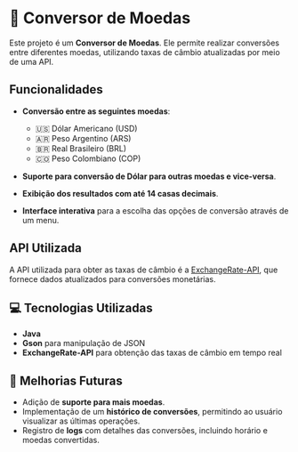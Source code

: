 # 💱 Conversor de Moedas

Este projeto é um **Conversor de Moedas**. Ele permite realizar conversões entre diferentes moedas, utilizando taxas de câmbio atualizadas por meio de uma API.

##  Funcionalidades

-  **Conversão entre as seguintes moedas**:
    - 🇺🇸 Dólar Americano (USD)
    - 🇦🇷 Peso Argentino (ARS)
    - 🇧🇷 Real Brasileiro (BRL)
    - 🇨🇴 Peso Colombiano (COP)

- **Suporte para conversão de Dólar para outras moedas e vice-versa**.
- **Exibição dos resultados com até 14 casas decimais**.
- **Interface interativa** para a escolha das opções de conversão através de um menu.

##  API Utilizada

A API utilizada para obter as taxas de câmbio é a [ExchangeRate-API](https://www.exchangerate-api.com/), que fornece dados atualizados para conversões monetárias.



## 💻 Tecnologias Utilizadas

-  **Java**
-  **Gson** para manipulação de JSON
-  **ExchangeRate-API** para obtenção das taxas de câmbio em tempo real

## 🚀 Melhorias Futuras

-  Adição de **suporte para mais moedas**.
-  Implementação de um **histórico de conversões**, permitindo ao usuário visualizar as últimas operações.
-  Registro de **logs** com detalhes das conversões, incluindo horário e moedas convertidas.


